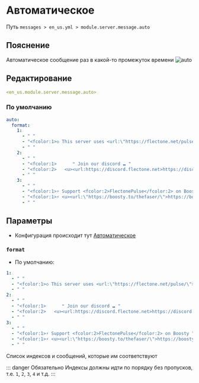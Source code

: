# Автоматическое
Путь `messages > en_us.yml > module.server.message.auto`

## Пояснение
Автоматическое сообщение раз в какой-то промежуток времени
![auto](/auto.png)

## Редактирование
```yaml
<en_us.module.server.message.auto>
```

### По умолчанию
```yaml
auto:
  format:
    1:
      - " "
      - "<fcolor:1>◇ This server uses <url:\"https://flectone.net/pulse/\"><fcolor:2>FlectonePulse</url> :)"
      - " "
    2:
      - " "
      - "<fcolor:1>      ❝ Join our discord ❠ "
      - "<fcolor:2>   <u><url:https://discord.flectone.net>https://discord.flectone.net</url></u>"
      - " "
    3:
      - " "
      - "<fcolor:1>⚡ Support <fcolor:2>FlectonePulse</fcolor:2> on Boosty "
      - "<fcolor:1>⚡ <u><url:\"https://boosty.to/thefaser/\">https://boosty.to/thefaser/</url></u>"
      - " "
```

## Параметры

- Конфигурация происходит тут [Автоматическое](/ru/config/module/server/message/auto/)

### `format`
- По умолчанию:
```yaml
1:
  - " "
  - "<fcolor:1>◇ This server uses <url:\"https://flectone.net/pulse/\"><fcolor:2>FlectonePulse</url> :)"
  - " "
2:
  - " "
  - "<fcolor:1>      ❝ Join our discord ❠ "
  - "<fcolor:2>   <u><url:https://discord.flectone.net>https://discord.flectone.net</url></u>"
  - " "
3:
  - " "
  - "<fcolor:1>⚡ Support <fcolor:2>FlectonePulse</fcolor:2> on Boosty "
  - "<fcolor:1>⚡ <u><url:\"https://boosty.to/thefaser/\">https://boosty.to/thefaser/</url></u>"
  - " "
```

Список индексов и сообщений, которые им соответствуют

::: danger Обязательно
Индексы должны идти по порядку без пропусков, т.е. `1`, `2`, `3`, `4` и т.д.
:::